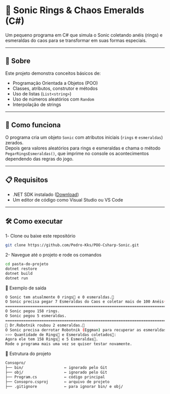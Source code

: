 # 🦔 Sonic Rings & Chaos Emeralds (C#)

Um pequeno programa em C# que simula o Sonic coletando anéis (rings) e esmeraldas do caos para se transformar em suas formas especiais.

---

## 📄 Sobre

Este projeto demonstra conceitos básicos de:
- Programação Orientada a Objetos (POO)
- Classes, atributos, construtor e métodos
- Uso de listas (`List<string>`)
- Uso de números aleatórios com `Random`
- Interpolação de strings

---

## 🚀 Como funciona

O programa cria um objeto `Sonic` com atributos iniciais (`rings` e `esmeraldas`) zerados.  
Depois gera valores aleatórios para rings e esmeraldas e chama o método `PegarRingsEsmeraldas()`, que imprime no console os acontecimentos dependendo das regras do jogo.

---

## 📋 Requisitos

- .NET SDK instalado ([Download](https://dotnet.microsoft.com/download))
- Um editor de código como Visual Studio ou VS Code

---

## 🛠️ Como executar

1️- Clone ou baixe este repositório  
```bash
git clone https://github.com/Pedro-Kks/POO-Csharp-Sonic.git
````
2- Navegue até o projeto e rode os comandos
```bash
cd pasta-do-projeto
dotnet restore
dotnet build
dotnet run
```

🧪 Exemplo de saída
```bash
O Sonic tem atualmente 0 rings💍 e 0 esmeraldas.💎
O Sonic precisa pegar 7 Esmeraldas do Caos e coletar mais de 100 Anéis(Rings) para se transformar em Super Sonic, Lobo Ourinço, Hyper Sonic.
======================================================================================
O Sonic pegou 158 rings.
O Sonic pegou 5 esmeraldas.
======================================================================================
🤖 Dr.Robotnik roubou 2 esmeraldas.💎
O Sonic precisa derrotar Robotnik (Eggman) para recuperar as esmeraldas restantes!💎
>>> Quantidade de Rings💍 e Esmeraldas coletados💎:
Agora ele tem 158 Rings💍 e 5 Esmeraldas💎.
Rode o programa mais uma vez se quiser testar novamente.
```
📁 Estrutura do projeto

```bash
Consopro/
├── bin/                  ← ignorado pelo Git
├── obj/                  ← ignorado pelo Git
├── Program.cs            ← código principal
├── Consopro.csproj       ← arquivo de projeto
├── .gitignore            ← para ignorar bin/ e obj/
```

